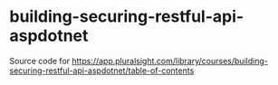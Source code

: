 # building-securing-restful-api-aspdotnet
Source code for https://app.pluralsight.com/library/courses/building-securing-restful-api-aspdotnet/table-of-contents
